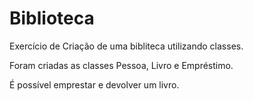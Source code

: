 # Biblioteca

Exercício de Criação de uma bibliteca utilizando classes.

Foram criadas as classes Pessoa, Livro e Empréstimo.

É possível emprestar e devolver um livro.
